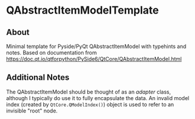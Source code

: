 # QAbstractItemModelTemplate

## About
Minimal template for Pyside/PyQt QAbstractItemModel with typehints and notes.
Based on documentation from https://doc.qt.io/qtforpython/PySide6/QtCore/QAbstractItemModel.html

## Additional Notes
The QAbstractItemModel should be thought of as an *adapter* class, although I typically do use it to fully encapsulate the data.
An invalid model index (created by `QtCore.QModelIndex()`) object is used to refer to an invisible "root" node.
